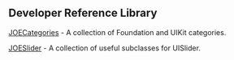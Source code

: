 Developer Reference Library
---------------------------

[JOECategories](http://developer.ijoe.co/library/JOECategories) - A collection of Foundation and UIKit categories.

[JOESlider](http://developer.ijoe.co/library/JOESlider) - A collection of useful subclasses for UISlider.
